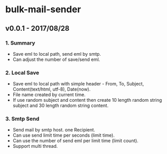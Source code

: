 # bulk-mail-sender
## v0.0.1 - 2017/08/28
### 1. Summary
- Save eml to local path, send eml by smtp.
- Can adjust the number of save/send eml.
### 2. Local Save
- Save eml to local path with simple header - From, To, Subject, Content(text/html, utf-8), Date(now).
- File name created by current time.
- If use random subject and content then create 10 length random string subject and 30 length random string content.
### 3. Smtp Send
- Send mail by smtp host. one Recipient.
- Can use send limit time per seconds (limit time).
- Can use the number of send eml per limit time (limit count).
- Support multi thread.
  
